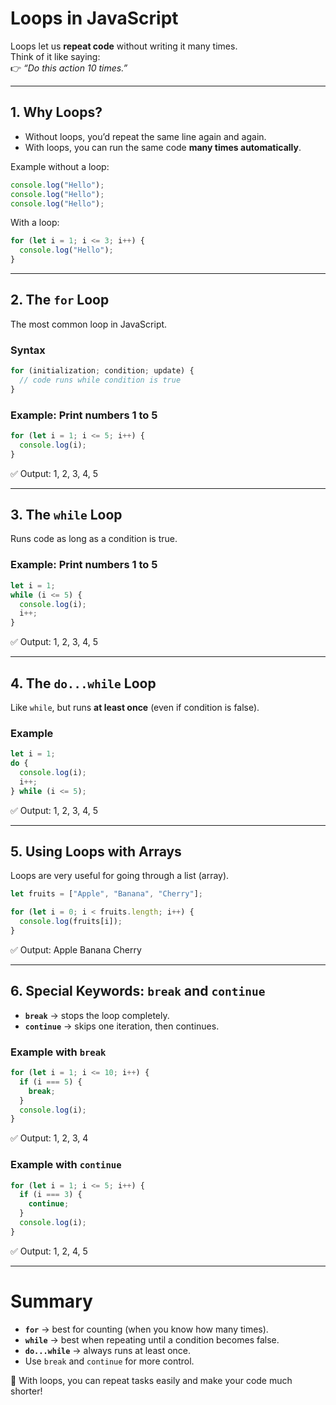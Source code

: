 # Loops in JavaScript

Loops let us **repeat code** without writing it many times.  
Think of it like saying:  
👉 *“Do this action 10 times.”*

---

## 1. Why Loops?
- Without loops, you’d repeat the same line again and again.  
- With loops, you can run the same code **many times automatically**.  

Example without a loop:
```js
console.log("Hello");
console.log("Hello");
console.log("Hello");
````

With a loop:

```js
for (let i = 1; i <= 3; i++) {
  console.log("Hello");
}
```

---

## 2. The `for` Loop

The most common loop in JavaScript.

### Syntax

```js
for (initialization; condition; update) {
  // code runs while condition is true
}
```

### Example: Print numbers 1 to 5

```js
for (let i = 1; i <= 5; i++) {
  console.log(i);
}
```

✅ Output: 1, 2, 3, 4, 5

---

## 3. The `while` Loop

Runs code as long as a condition is true.

### Example: Print numbers 1 to 5

```js
let i = 1;
while (i <= 5) {
  console.log(i);
  i++;
}
```

✅ Output: 1, 2, 3, 4, 5

---

## 4. The `do...while` Loop

Like `while`, but runs **at least once** (even if condition is false).

### Example

```js
let i = 1;
do {
  console.log(i);
  i++;
} while (i <= 5);
```

✅ Output: 1, 2, 3, 4, 5

---

## 5. Using Loops with Arrays

Loops are very useful for going through a list (array).

```js
let fruits = ["Apple", "Banana", "Cherry"];

for (let i = 0; i < fruits.length; i++) {
  console.log(fruits[i]);
}
```

✅ Output:
Apple
Banana
Cherry

---

## 6. Special Keywords: `break` and `continue`

* **`break`** → stops the loop completely.
* **`continue`** → skips one iteration, then continues.

### Example with `break`

```js
for (let i = 1; i <= 10; i++) {
  if (i === 5) {
    break;
  }
  console.log(i);
}
```

✅ Output: 1, 2, 3, 4

### Example with `continue`

```js
for (let i = 1; i <= 5; i++) {
  if (i === 3) {
    continue;
  }
  console.log(i);
}
```

✅ Output: 1, 2, 4, 5

---

# Summary

* **`for`** → best for counting (when you know how many times).
* **`while`** → best when repeating until a condition becomes false.
* **`do...while`** → always runs at least once.
* Use `break` and `continue` for more control.

🎉 With loops, you can repeat tasks easily and make your code much shorter!
